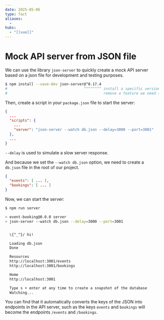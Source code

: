 ```yaml
---
date: 2025-05-06
type: fact
aliases:
  -
hubs:
  - "[[vue]]"
---
```


# Mock API server from JSON file

We can use the library `json-server` to quickly create a mock API server based on a json file for development and testing purposes.

```sh
$ npm install --save-dev json-server@^0.17.4
#                                   ^^^^^^^^ install a specific version because recent versions
#                                            remove a feature we need (response delay)
```

Then, create a script in your `package.json` file to start the server:

```json
{
  ...
  "scripts": {
    ...
    "server": "json-server --watch db.json --delay=3000 --port=3001"
  },
  ...
}
```

`--delay` is used to simulate a slow server response.

And because we set the `--watch db.json` option, we need to create a `db.json` file in the root of our project.

```json
{
  "events": [ ... ],
  "bookings": [ ... ]
}
```

Now, we can start the server:

```sh
$ npm run server

> event-booking@0.0.0 server
> json-server --watch db.json --delay=3000 --port=3001


  \{^_^}/ hi!

  Loading db.json
  Done

  Resources
  http://localhost:3001/events
  http://localhost:3001/bookings

  Home
  http://localhost:3001

  Type s + enter at any time to create a snapshot of the database
  Watching...
```
You can find that it automatically converts the keys of the JSON into endpoints in the API server, such as the keys `events` and `bookings` will become the endpoints `/events` and `/bookings`.
